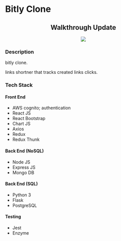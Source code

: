 # Bitly Clone

## <center>Walkthrough Update</center>

<p align="center">
<img src="walkthough.gif" />
</p>

### Description

bitly clone.

links shortner that tracks created links clicks.

### Tech Stack

#### Front End

- AWS cognito; authentication
- React JS
- React Bootstrap
- Chart JS
- Axios
- Redux
- Redux Thunk

#### Back End (NoSQL)

- Node JS
- Express JS
- Mongo DB

#### Back End (SQL)

- Python 3
- Flask
- PostgreSQL

#### Testing

- Jest
- Enzyme
